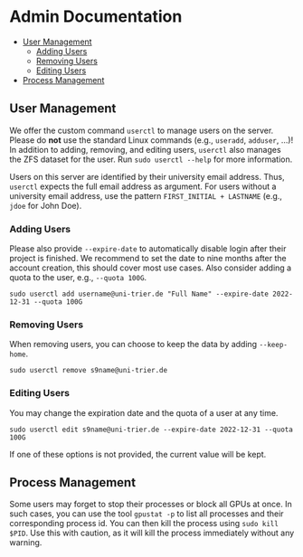 # Admin Documentation

- [User Management](#user-management)
  - [Adding Users](#adding-users)
  - [Removing Users](#removing-users)
  - [Editing Users](#editing-users)
- [Process Management](#process-management)

## User Management

We offer the custom command `userctl` to manage users on the server.
Please do **not** use the standard Linux commands (e.g., `useradd`, `adduser`, ...)!
In addition to adding, removing, and editing users, `userctl` also manages the ZFS dataset for the user.
Run `sudo userctl --help` for more information.

Users on this server are identified by their university email address.
Thus, `userctl` expects the full email address as argument.
For users without a university email address, use the pattern `FIRST_INITIAL + LASTNAME` (e.g., `jdoe` for John Doe).

### Adding Users

Please also provide `--expire-date` to automatically disable login after their project is finished.
We recommend to set the date to nine months after the account creation, this should cover most use cases.
Also consider adding a quota to the user, e.g., `--quota 100G`.

```shell
sudo userctl add username@uni-trier.de "Full Name" --expire-date 2022-12-31 --quota 100G
```

### Removing Users

When removing users, you can choose to keep the data by adding `--keep-home`.

```shell
sudo userctl remove s9name@uni-trier.de
```

### Editing Users

You may change the expiration date and the quota of a user at any time.

```shell
sudo userctl edit s9name@uni-trier.de --expire-date 2022-12-31 --quota 100G
```

If one of these options is not provided, the current value will be kept.

## Process Management

Some users may forget to stop their processes or block all GPUs at once.
In such cases, you can use the tool `gpustat -p` to list all processes and their corresponding process id.
You can then kill the process using `sudo kill $PID`.
Use this with caution, as it will kill the process immediately without any warning.
